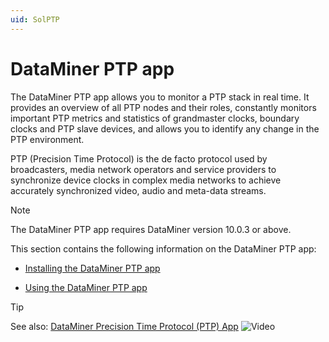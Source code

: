 ```yaml
---
uid: SolPTP
---
```


# DataMiner PTP app

The DataMiner PTP app allows you to monitor a PTP stack in real time. It provides an overview of all PTP nodes and their roles, constantly monitors important PTP metrics and statistics of grandmaster clocks, boundary clocks and PTP slave devices, and allows you to identify any change in the PTP environment.

PTP (Precision Time Protocol) is the de facto protocol used by broadcasters, media network operators and service providers to synchronize device clocks in complex media networks to achieve accurately synchronized video, audio and meta-data streams.

> [!NOTE]
> The DataMiner PTP app requires DataMiner version 10.0.3 or above.

This section contains the following information on the DataMiner PTP app:

- [Installing the DataMiner PTP app](xref:Installing_the_DataMiner_PTP_app)

- [Using the DataMiner PTP app](xref:Using_the_DataMiner_PTP_app)

> [!TIP]
> See also:
> [DataMiner Precision Time Protocol (PTP) App](https://community.dataminer.services/video/dataminer-precision-time-protocol-ptp-app/) ![Video](~/user-guide/images/video_Duo.png)
